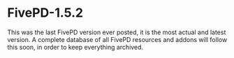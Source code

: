 # FivePD-1.5.2
This was the last FivePD version ever posted, it is the most actual and latest version.
A complete database of all FivePD resources and addons will follow this soon, in order to keep everything archived.

